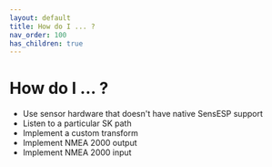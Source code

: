 ```yaml
---
layout: default
title: How do I ... ?
nav_order: 100
has_children: true
---
```


# How do I ... ?

- Use sensor hardware that doesn't have native SensESP support
- Listen to a particular SK path
- Implement a custom transform
- Implement NMEA 2000 output
- Implement NMEA 2000 input

